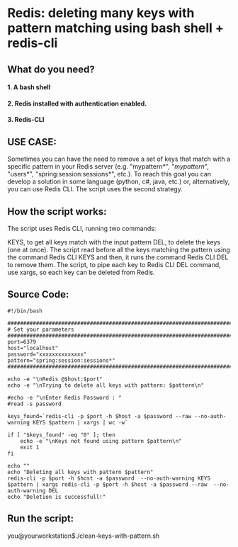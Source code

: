 # Redis: deleting many keys with pattern matching using bash shell + redis-cli
## What do you need?
#### 1. A bash shell
#### 2. Redis installed with authentication enabled.
#### 3. Redis-CLI

## USE CASE:
Sometimes you can have the need to remove a set of keys that match with a specific pattern in your Redis server (e.g. "mypattern*", "*mypattern*", "users*", "spring:session:sessions*", etc.). To reach this goal you can develop a solution in some language (python, c#, java, etc.) or, alternatively, you can use Redis CLI. The script uses the second strategy.

## How the script works:
The script uses Redis CLI, running two commands:

KEYS, to get all keys match with the input pattern
DEL, to delete the keys (one at once).
The script read before all the keys matching the pattern using the command Redis CLI KEYS and then, it runs the command Redis CLI DEL to remove them. The script, to pipe each key to Redis CLI DEL command, use xargs, so each key can be deleted from Redis.

## Source Code:
```
#!/bin/bash

#######################################################################################################
# Set your parameters
#######################################################################################################
port=6379
host="localhost"
password="xxxxxxxxxxxxxx"
pattern="spring:session:sessions*"
#######################################################################################################

echo -e "\nRedis @$host:$port"
echo -e "\nTrying to delete all keys with pattern: $pattern\n"

#echo -e "\nEnter Redis Password : "
#read -s password

keys_found=`redis-cli -p $port -h $host -a $password --raw --no-auth-warning KEYS $pattern | xargs | wc -w`

if [ "$keys_found" -eq "0" ]; then
    echo -e "\nKeys not found using pattern $pattern\n"
    exit 1
fi

echo ""
echo "Deleting all keys with pattern $pattern"
redis-cli -p $port -h $host -a $password  --no-auth-warning KEYS $pattern | xargs redis-cli -p $port -h $host -a $password --raw  --no-auth-warning DEL
echo "Deletion is successfull!"

```

## Run the script:
you@yourworkstation$./clean-keys-with-pattern.sh
